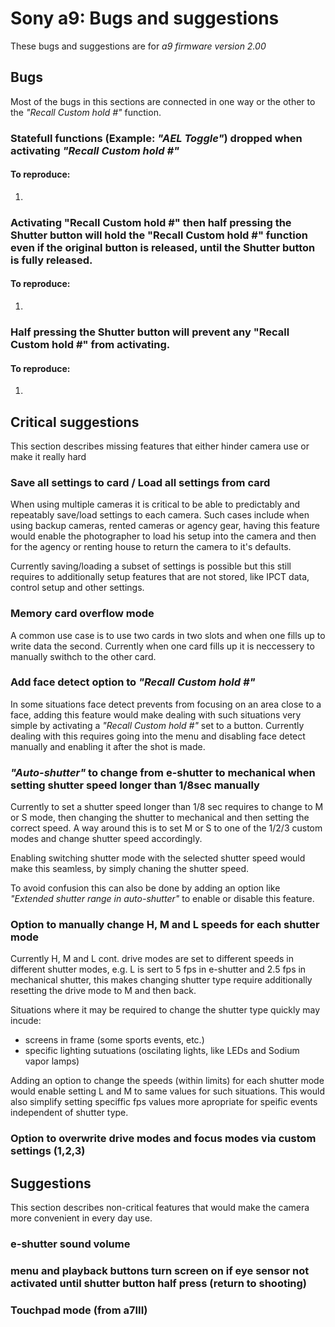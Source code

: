 # Sony a9: Bugs and suggestions

These bugs and suggestions are for *a9 firmware version 2.00*

## Bugs

Most of the bugs in this sections are connected in one way or the other to the *"Recall Custom hold #"* function.

### Statefull functions (Example: *"AEL Toggle"*) dropped when activating *"Recall Custom hold #"*

#### To reproduce:
1. 


### Activating "Recall Custom hold #" then half pressing the Shutter button will hold the "Recall Custom hold #" function even if the original button is released, until the Shutter button is fully released.

#### To reproduce:
1.


### Half pressing the Shutter button will prevent any "Recall Custom hold #" from activating.

#### To reproduce:
1. 



## Critical suggestions

This section describes missing features that either hinder camera use or make it really hard


### Save all settings to card / Load all settings from card

When using multiple cameras it is critical to be able to predictably and repeatably save/load settings to each camera. Such cases include when using backup cameras, rented cameras or agency gear, having this feature would enable the photographer to load his setup into the camera and then for the agency or renting house to return the camera to it's defaults.

Currently saving/loading a subset of settings is possible but this still requires to additionally setup features that are not stored, like IPCT data, control setup and other settings.


### Memory card overflow mode

A common use case is to use two cards in two slots and when one fills up to write data the second. Currently when one card fills up it is neccessery to manually swithch to the other card.


### Add face detect option to *"Recall Custom hold #"*

In some situations face detect prevents from focusing on an area close to a face, adding this feature would make dealing with such situations very simple by activating a *"Recall Custom hold #"* set to a button. Currently dealing with this requires going into the menu and disabling face detect manually and enabling it after the shot is made.


### *"Auto-shutter"* to change from e-shutter to mechanical when setting shutter speed longer than 1/8sec manually

Currently to set a shutter speed longer than 1/8 sec requires to change to M or S mode, then changing the shutter to mechanical and then setting the correct speed. A way around this is to set M or S to one of the 1/2/3 custom modes and change shutter speed accordingly.

Enabling switching shutter mode with the selected shutter speed would make this seamless, by simply chaning the shutter speed.

To avoid confusion this can also be done by adding an option like *"Extended shutter range in auto-shutter"* to enable or disable this feature.


### Option to manually change H, M and L speeds for each shutter mode

Currently H, M and L cont. drive modes are set to different speeds in different shutter modes, e.g. L is sert to 5 fps in e-shutter and 2.5 fps in mechanical shutter, this makes changing shutter type require additionally resetting the drive mode to M and then back.

Situations where it may be required to change the shutter type quickly may incude:
- screens in frame (some sports events, etc.)
- specific lighting sutuations (oscilating lights, like LEDs and Sodium vapor lamps)

Adding an option to change the speeds (within limits) for each shutter mode would enable setting L and M to same values for such situations. This would also simplify setting speciffic fps values more apropriate for speific events independent of shutter type.


### Option to overwrite drive modes and focus modes via custom settings (1,2,3)


## Suggestions

This section describes non-critical features that would make the camera more convenient in every day use.

### e-shutter sound volume

### menu and playback buttons turn screen on if eye sensor not activated until shutter button half press (return to shooting)

### Touchpad mode (from a7III)
